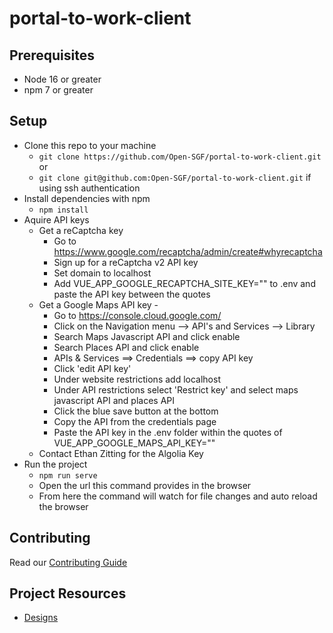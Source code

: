 # portal-to-work-client

## Prerequisites

-   Node 16 or greater
-   npm 7 or greater

## Setup

-   Clone this repo to your machine
    -   `git clone https://github.com/Open-SGF/portal-to-work-client.git` or
    -   `git clone git@github.com:Open-SGF/portal-to-work-client.git` if using ssh authentication
-   Install dependencies with npm
    -   `npm install`
-   Aquire API keys
    -   Get a reCaptcha key
        -   Go to https://www.google.com/recaptcha/admin/create#whyrecaptcha
        -   Sign up for a reCaptcha v2 API key
        -   Set domain to localhost
        -   Add VUE_APP_GOOGLE_RECAPTCHA_SITE_KEY="" to .env and paste the API key between the quotes
    -   Get a Google Maps API key -
        -   Go to https://console.cloud.google.com/
        -   Click on the Navigation menu --> API's and Services --> Library
        -   Search Maps Javascript API and click enable
        -   Search Places API and click enable
        -   APIs & Services ==> Credentials ==> copy API key
        -   Click 'edit API key'
        -   Under website restrictions add localhost
        -   Under API restrictions select 'Restrict key' and select maps javascript API and places API
        -   Click the blue save button at the bottom
        -   Copy the API from the credentials page
        -   Paste the API key in the .env folder within the quotes of VUE_APP_GOOGLE_MAPS_API_KEY=""
    -   Contact Ethan Zitting for the Algolia Key
-   Run the project
    -   `npm run serve`
    -   Open the url this command provides in the browser
    -   From here the command will watch for file changes and auto reload the browser

## Contributing

Read our [Contributing Guide](CONTRIBUTING.md)

## Project Resources

-   [Designs](https://xd.adobe.com/view/65635d18-db65-46fd-9f00-4c4b25e4d8c4-3030/screen/03330499-a757-43b0-93f4-b055b154bdc4/)
